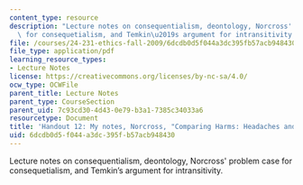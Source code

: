 ```yaml
---
content_type: resource
description: "Lecture notes on consequentialism, deontology, Norcross' problem case\
  \ for consequetialism, and Temkin\u2019s argument for intransitivity."
file: /courses/24-231-ethics-fall-2009/6dcdb0d5f044a3dc395fb57acb948430_MIT24_231F09_lec13.pdf
file_type: application/pdf
learning_resource_types:
- Lecture Notes
license: https://creativecommons.org/licenses/by-nc-sa/4.0/
ocw_type: OCWFile
parent_title: Lecture Notes
parent_type: CourseSection
parent_uid: 7c93cd30-4d43-0e79-b3a1-7385c34033a6
resourcetype: Document
title: 'Handout 12: My notes, Norcross, "Comparing Harms: Headaches and Human Lives"'
uid: 6dcdb0d5-f044-a3dc-395f-b57acb948430
---
```

Lecture notes on consequentialism, deontology, Norcross' problem case for consequetialism, and Temkin’s argument for intransitivity.